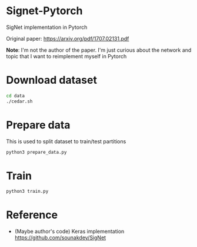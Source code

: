 # Signet-Pytorch

SigNet implementation in Pytorch

Original paper: https://arxiv.org/pdf/1707.02131.pdf

**Note**: I'm not the author of the paper. I'm just curious about the network and topic that I want to reimplement myself in Pytorch

# Download dataset
```bash
cd data
./cedar.sh
```

# Prepare data
This is used to split dataset to train/test partitions

```bash
python3 prepare_data.py
```

# Train
```bash
python3 train.py
```

# Reference
- (Maybe author's code) Keras implementation https://github.com/sounakdey/SigNet